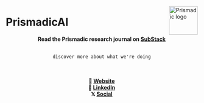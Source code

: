<a href="#user-content-Prismadic"><img src="https://prismadic.ai/logo.png" alt="Prismadic logo" width="75" align="right"></a>

# PrismadicAI

<div align="center">
 <strong>Read the Prismadic research journal on <a href="https://prismadic.substack.com">SubStack</a></strong>
 <br><br>
 
 `discover more about what we're doing`
 
 <br><br>
 <strong> 🔗 <a href="https://prismadic.ai">Website</a> </strong><br>
 <strong> 💼 <a href="https://linkedin.com/company/prismadic">LinkedIn</a> </strong><br>
 <strong> 𝕏 <a href="https://x.com/prismadic">Social</a> </strong><br>
</div>
 
 

